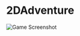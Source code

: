 ﻿# 2DAdventure

![Game Screenshot](https://github.com/user-attachments/assets/51d57762-8bc7-4b3b-976c-4b5ea08124c5)



